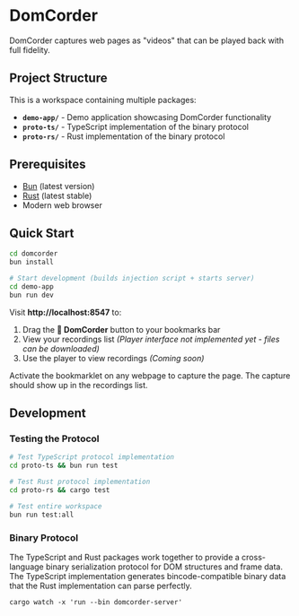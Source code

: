 # DomCorder

DomCorder captures web pages as "videos" that can be played back with full fidelity.

## Project Structure

This is a workspace containing multiple packages:

- **`demo-app/`** - Demo application showcasing DomCorder functionality
- **`proto-ts/`** - TypeScript implementation of the binary protocol  
- **`proto-rs/`** - Rust implementation of the binary protocol

## Prerequisites

- [Bun](https://bun.sh) (latest version)
- [Rust](https://rustup.rs/) (latest stable)
- Modern web browser

## Quick Start

```bash
cd domcorder
bun install

# Start development (builds injection script + starts server)
cd demo-app
bun run dev
```

Visit **http://localhost:8547** to:

1. Drag the **📸 DomCorder** button to your bookmarks bar
2. View your recordings list _(Player interface not implemented yet - files can be downloaded)_
3. Use the player to view recordings _(Coming soon)_

Activate the bookmarklet on any webpage to capture the page. The capture should show up in the recordings list.

## Development

### Testing the Protocol

```bash
# Test TypeScript protocol implementation
cd proto-ts && bun run test

# Test Rust protocol implementation  
cd proto-rs && cargo test

# Test entire workspace
bun run test:all
```

### Binary Protocol

The TypeScript and Rust packages work together to provide a cross-language binary serialization protocol for DOM structures and frame data. The TypeScript implementation generates bincode-compatible binary data that the Rust implementation can parse perfectly.


```
cargo watch -x 'run --bin domcorder-server'
```